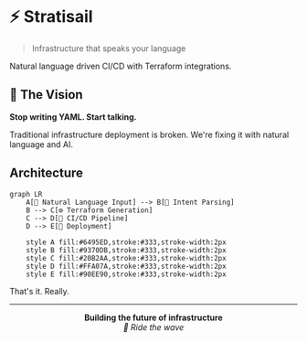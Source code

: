 # ⚡ Stratisail

> Infrastructure that speaks your language


Natural language driven CI/CD with Terraform integrations.

## 💫 The Vision

**Stop writing YAML. Start talking.**

Traditional infrastructure deployment is broken. We're fixing it with natural language and AI.


## Architecture

```mermaid
graph LR
    A[💬 Natural Language Input] --> B[🧠 Intent Parsing]
    B --> C[⚙️ Terraform Generation]
    C --> D[🔄 CI/CD Pipeline]
    D --> E[🚀 Deployment]
        
    style A fill:#6495ED,stroke:#333,stroke-width:2px
    style B fill:#9370DB,stroke:#333,stroke-width:2px
    style C fill:#20B2AA,stroke:#333,stroke-width:2px
    style D fill:#FFA07A,stroke:#333,stroke-width:2px
    style E fill:#90EE90,stroke:#333,stroke-width:2px
```


That's it. Really.

---

<div align="center">
  <strong>Building the future of infrastructure</strong>
  <br>
  <em>🌊 Ride the wave</em>
</div>

